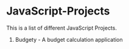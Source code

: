 # JavaScript-Projects
This is a list of different JavaScript Projects.

1. Budgety - A budget calculation application
